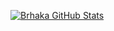 [![Brhaka GitHub Stats](https://github-readme-stats.vercel.app/api?username=brhaka&include_all_commits=true&count_private=true&show_icons=true&hide_border=tru&hide_rank=true&theme=merko)](https://github.com/brhaka?tab=repositories)
